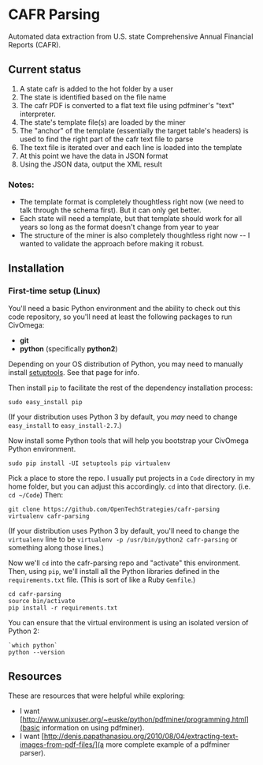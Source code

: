 # CAFR Parsing
Automated data extraction from U.S. state Comprehensive Annual Financial Reports (CAFR).

## Current status
1. A state cafr is added to the hot folder by a user
2. The state is identified based on the file name
3. The cafr PDF is converted to a flat text file using pdfminer's "text" interpreter.
4. The state's template file(s) are loaded by the miner
5. The "anchor" of the template (essentially the target table's headers) is used to find the right part of the cafr text file to parse
6. The text file is iterated over and each line is loaded into the template
7. At this point we have the data in JSON format
8. Using the JSON data, output the XML result

### Notes: 
- The template format is completely thoughtless right now (we need to talk through the schema first).  But it can only get better.
- Each state will need a template, but that template should work for all years so long as the format doesn't change from year to year
- The structure of the miner is also completely thoughtless right now -- I wanted to validate the approach before making it robust.

## Installation

### First-time setup (Linux)

You'll need a basic Python environment and the ability to check out this
code repository, so you'll need at least the following packages to run CivOmega:

* **git**
* **python** (specifically **python2**)

Depending on your OS distribution of Python, you may need to manually install
[setuptools](https://pypi.python.org/pypi/setuptools). See that page for info.

Then install `pip` to facilitate the rest of the dependency installation
process:

`sudo easy_install pip`

(If your distribution uses Python 3 by default, you *may* need to change
`easy_install` to `easy_install-2.7`.)

Now install some Python tools that will help you bootstrap your CivOmega
Python environment.

```shell
sudo pip install -UI setuptools pip virtualenv
```

Pick a place to store the repo. I usually put projects in a `Code` directory
in my home folder, but you can adjust this accordingly. `cd` into that
directory. (i.e. `cd ~/Code`) Then:

```shell
git clone https://github.com/OpenTechStrategies/cafr-parsing
virtualenv cafr-parsing
```

(If your distribution uses Python 3 by default, you'll need to change the
`virtualenv` line to be `virtualenv -p /usr/bin/python2 cafr-parsing` or something
along those lines.)

Now we'll `cd` into the cafr-parsing repo and "activate" this environment.
Then, using `pip`, we'll install all the Python libraries defined in the
`requirements.txt` file. (This is sort of like a Ruby `Gemfile`.)

```shell
cd cafr-parsing
source bin/activate
pip install -r requirements.txt
```

You can ensure that the virtual environment is using an isolated version
of Python 2:

```shell
`which python`
python --version
```

## Resources
These are resources that were helpful while exploring:

- I want [http://www.unixuser.org/~euske/python/pdfminer/programming.html](basic information on using pdfminer).
- I want [http://denis.papathanasiou.org/2010/08/04/extracting-text-images-from-pdf-files/](a more complete example of a pdfminer parser).